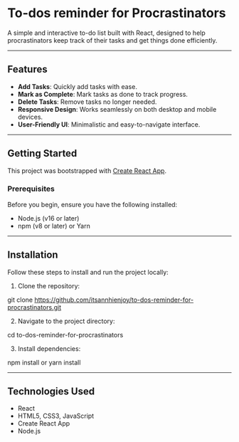 # To-dos reminder for Procrastinators

A simple and interactive to-do list built with React, designed to help procrastinators keep track of their tasks and get things done efficiently.

---

## Features

- **Add Tasks**: Quickly add tasks with ease.
- **Mark as Complete**: Mark tasks as done to track progress.
- **Delete Tasks**: Remove tasks no longer needed.
- **Responsive Design**: Works seamlessly on both desktop and mobile devices.
- **User-Friendly UI**: Minimalistic and easy-to-navigate interface.

---

## Getting Started

This project was bootstrapped with [Create React App](https://github.com/facebook/create-react-app).

### Prerequisites

Before you begin, ensure you have the following installed:

- Node.js (v16 or later)
- npm (v8 or later) or Yarn

---

## Installation

Follow these steps to install and run the project locally:

1. Clone the repository:

git clone https://github.com/itsannhienjoy/to-dos-reminder-for-procrastinators.git

2. Navigate to the project directory:

cd to-dos-reminder-for-procrastinators

3. Install dependencies:

npm install or yarn install

---

## Technologies Used

- React
- HTML5, CSS3, JavaScript
- Create React App
- Node.js
